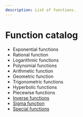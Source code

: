 ```yaml
---
description: List of functions.
---
```


# Function catalog

* Exponential functions
* Rational function
* Logarithmic functions
* Polynomial functions
* Arithmetic function
* Geometric function
* Trigonometric functions
* Hyperbolic functions
* Piecewise functions
* [Inverse functions](special-functions/)
* [Sigma function](../../sigma-function.md)
* [Special functions](special-functions/)
